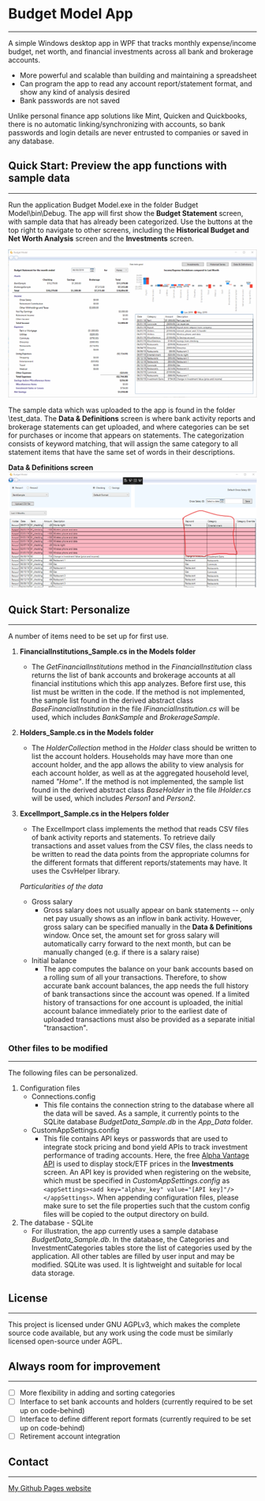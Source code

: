# Budget Model App
-------

A simple Windows desktop app in WPF that tracks monthly expense/income budget, net worth, and financial investments across all bank and brokerage accounts.  

- More powerful and scalable than building and maintaining a spreadsheet
- Can program the app to read any account report/statement format, and show any kind of analysis desired
- Bank passwords are not saved

Unlike personal finance app solutions like Mint, Quicken and Quickbooks, there is no automatic linking/synchronizing with accounts, so bank passwords and login details are never entrusted to companies or saved in any database.

## Quick Start: Preview the app functions with sample data
------
Run the application Budget Model.exe in the folder Budget Model\bin\Debug\. The app will first show the **Budget Statement** screen, with sample data that has already been categorized. Use the buttons at the top right to navigate to other screens, including the **Historical Budget and Net Worth Analysis** screen and the **Investments** screen.

![Investment Analysis screen](/images/demo.gif)

The sample data which was uploaded to the app is found in the folder \test_data.  The **Data & Definitions** screen is where bank activity reports and brokerage statements can get uploaded, and where categories can be set for purchases or income that appears on statements.  The categorization consists of keyword matching, that will assign the same category to all statement items that have the same set of words in their descriptions.

**Data & Definitions screen**
![Data & Definitions screen](/images/Categorizing%20transaction%20items%20in%20accounts.png)

## Quick Start: Personalize 
------
A number of items need to be set up for first use.
1. **FinancialInstitutions_Sample.cs in the Models folder**
	- The *GetFinancialInstitutions* method in the *FinancialInstitution* class returns the list of bank accounts and brokerage accounts at all financial institutions which this app analyzes. Before first use, this list must be written in the code.  If the method is not implemented, the sample list found in the derived abstract class *BaseFinancialInstitution* in the file  *IFinancialInstitution.cs* will be used, which includes *BankSample* and *BrokerageSample*. 
	
2. **Holders_Sample.cs in the Models folder**
	- The *HolderCollection* method in the *Holder* class should be written to list the account holders.  Households may have more than one account holder, and the app allows the ability to view analysis for each account holder, as well as at the aggregated household level, named *"Home"*.  If the method is not implemented, the sample list found in the derived abstract class *BaseHolder* in the file  *IHolder.cs* will be used, which includes *Person1* and *Person2*. 
	
3. **ExcelImport_Sample.cs in the Helpers folder**
	- The ExcelImport class implements the method that reads CSV files of bank activity reports and statements.  To retrieve daily transactions and asset values from the CSV files, the class needs to be written to read the data points from the appropriate columns for the different formats that different reports/statements may have.  It uses the CsvHelper library.

	*Particularities of the data*
	- Gross salary
		- Gross salary does not usually appear on bank statements -- only net pay usually shows as an inflow in bank activity. However, gross salary can be specified manually in the **Data & Definitions** window.  Once set, the amount set for gross salary will automatically carry forward to the next month, but can be manually changed (e.g. if there is a salary raise)
	- Initial balance
		- The app computes the balance on your bank accounts based on a rolling sum of all your transactions.  Therefore, to show accurate bank account balances, the app needs the full history of bank transactions since the account was opened.  If a limited history of transactions for one account is uploaded, the initial account balance immediately prior to the earliest date of uploaded transactions must also be provided as a separate initial "transaction".

### Other files to be modified
------
The following files can be personalized.

1. Configuration files
	- Connections.config
		- This file contains the connection string to the database where all the data will be saved.  As a sample, it currently points to the SQLite database *BudgetData_Sample.db* in the *App_Data* folder.
	- CustomAppSettings.config
		- This file contains API keys or passwords that are used to integrate stock pricing and bond yield APIs to track investment performance of trading accounts.  Here, the free [Alpha Vantage API](https://www.alphavantage.co/) is used to display stock/ETF prices in the **Investments** screen.  An API key is provided when registering on the website, which must be specified in *CustomAppSettings.config* as `<appSettings><add key="alphav_key" value="[API key]"/></appSettings>`.
	When appending configuration files, please make sure to set the file properties such that the custom config files will be copied to the output directory on build. 
2. The database - SQLite
	- For illustration, the app currently uses a sample database *BudgetData_Sample.db*.  In the database, the Categories and InvestmentCategories tables store the list of categories used by the application.  All other tables are filled by user input and may be modified. SQLite was used. It is lightweight and suitable for local data storage.
	
## License
-------
This project is licensed under GNU AGPLv3, which makes the complete source code available, but any work using the code must be similarly licensed open-source under AGPL.

## Always room for improvement
-------
- [ ] More flexibility in adding and sorting categories
- [ ] Interface to set bank accounts and holders (currently required to be set up on code-behind)
- [ ] Interface to define different report formats (currently required to be set up on code-behind)
- [ ] Retirement account integration

## Contact
-------
[My Github Pages website](https://sharonchoong.github.io/)